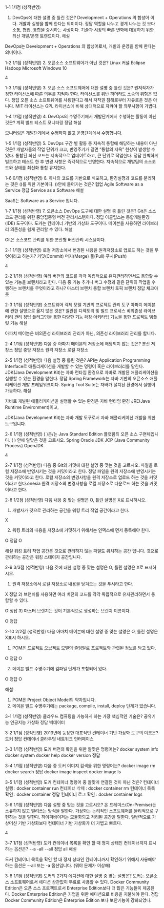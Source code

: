 1-1
1/1점 (성적반영)
1. DevOps에 대한 설명 중 틀린 것은?
Development + Operations 의 합성어 이다.
개발과 실행을 함께 한다는 의미이다. 정답
역할을 나누고 경계 나누는 것 보다 소통, 협업, 통합을 중시하는 사상이다.
기술과 시장의 빠른 변화에 대응하기 위한 최신 개발/운영 트렌드이다.
해설

DevOps는 Development + Operations 의 합성어로서, 개발과 운영을 함께 한다는 의미이다.

1-2
1/1점 (성적반영)
2. 오픈소스 소프트웨어가 아닌 것은?
Linux 커널
Eclipse
Hadoop
Microsoft Windows 10 

4

1-3
1/1점 (성적반영)
3. 오픈 소스 소프트웨어에 대한 설명 중 틀린 것은?
원저작자가 정한 라이선스에 따른 의무를 지켜야 한다.
라이선스를 위반 하더라도 소송의 위험은 없다. 정답
오픈 소스 소프트웨어를 사용한다고 해서 저작권 침해로부터 자유로운 것은 아니다.
MIT 라이선스는 GPL 라이선스에 비해 상대적으로 지켜야 할 의무사항이 가볍다.

1-4
1/1점 (성적반영)
4. DevOps의 수명주기에서 개발단계에서 수행하는 활동이 아닌 것은?
계획
빌드
테스트
모니터링 정답
해설

모니터링은 개발단계에서 수행하지 않고 운영단계에서 수행합니다.

1-5
1/1점 (성적반영)
5. DevOps 구간 별 활동 중 지속적 통합에 해당하는 내용이 아닌 것은?
개발자들의 작업 단위가 크고, 반영주기가 길면 “통합의 지옥” 현상이 발생할 수 있다.
통합된 최신 코드는 지속적으로 업데이트하고, 큰 단위로 작업한다. 정답
완벽하게 빌드하고 테스트 한 후 변경 사항은 즉각적으로 반영한다.
지속적으로 개발팀의 소스코드와 상태를 최신화 통합 유지한다.

1-6
0/1점 (성적반영)
6. 하나의 코드를 기반으로 배포하고, 환경설정과 코드를 분리하는 것은 ()를 위한 기본이다. ()안에 들어가는 것은?
협업
Agile
Software as a Service 정답
Service as a Software
해설

SaaS는 Software as a Service 입니다.

1-7
1/1점 (성적반영)
7. 오픈소스 DevOps 도구에 대한 설명 중 틀린 것은?
Git은 소스코드 관리를 위한 중앙집중형 버전 관리시스템이다. 정답
이클립스는 통합개발환경(IDE) 도구이다.
도커는 컨테이너 기반의 가상화 도구이다.
메이븐을 사용하면 라이브러리 의존성을 쉽게 관리할 수 있다.
해설

Git은 소스코드 관리를 위한 분산형 버전관리 시스템이다.


2-1
1/1점 (성적반영)
로컬 저장소에서 변경된 내용을 원격저장소로 업로드 하는 것을 무엇이라고 하는가?
커밋(Commit)
머지(Merge)
풀(Pull)
푸시(Push) 

4

2-2
1/1점 (성적반영)
여러 버전의 코드를 각각 독립적으로 유지관리하면서도 통합할 수 있는 기능을 브랜치라고 한다. 다음 중 기능 추가나 버그 수정과 같은 단위의 작업을 수행하는 브랜치를 무엇이라고 하나?
마스터 브랜치
통합 브랜치
토픽 브랜치 정답
체크아웃

2-3
1/1점 (성적반영)
소프트웨어 객체 모델 기반의 프로젝트 관리 도구 아파치 메이븐에 관한 설명으로 옳지 않은 것은?
일관된 디렉토리 및 빌드 프로세스
비의존성 라이브러리 관리 정답
플러그인을 통한 다양한 기능 확장
아키타입 기능을 통한 프로젝트 템플릿 기능
해설

아파치 메이븐은 비의존성 라이브러리 관리가 아닌, 의존성 라이브러리 관리를 합니다.

2-4
1/1점 (성적반영)
다음 중 아파치 메이븐의 저장소에 해당되지 않는 것은?
분산 저장소 정답
중앙 저장소
원격 저장소
로컬 저장소

2-5
1/1점 (성적반영)
다음 설명 중 틀린 것은?
API는 Application Programming Interface로 애플리케이션을 개발할 수 있는 명령어 혹은 라이브러리를 말한다.
JDK(Java Development Kit)는 자바 런타임 환경으로 자바로 개발된 애플리케이션을 실행할 수 있는 환경을 말한다. 정답
Spring Framework는 자바 기반의 오픈소스 애플리케이션 개발 프레임워크이다.
Spring Tool Suite는 자바가 설치된 환경에서 실행이 가능하다.
해설

자바로 개발된 애플리케이션을 실행할 수 있는 환경은 자바 런타임 환경 JRE(Java Runtime Environment)이고,

JDK(Java Development Kit)는 자바 개발 도구로서 자바 애플리케이션 개발을 위한 도구입니다.

2-6
1/1점 (성적반영)
( )은/는 Java Standard Edition 플랫폼의 오픈 소스 구현체입니다. ( ) 안에 알맞은 것을 고르시오.
Spring
Oracle JDK
JCP (Java Community Process)
OpenJDK 

4

2-7
1/1점 (성적반영)
다음 중 Git의 커밋에 대한 설명 중 맞는 것을 고르시오.
파일을 로컬 저장소에 반영시키는 것을 커밋이라고 한다. 정답
파일을 원격 저장소에 반영시키는 것을 커밋이라고 한다.
로컬 저장소의 변경사항을 원격 저장소로 업로드 하는 것을 커밋이라고 한다.onesia
원격 저장소의 변경사항을 로컬 저장소로 다운로드 하는 것을 커밋이라고 한다.

2-8
1/2점 (성적반영)
다음 내용 중 맞는 설명은 O, 틀린 설명은 X로 표시하시오.
1) 개발자가 깃으로 관리하는 공간을 워킹 트리 작업 공간이라고 한다.

X

2) 워킹 트리의 내용을 저장소에 커밋하기 위해서는 인덱스에 먼저 등록해야 한다.

O
 정답 O

해설
워킹 트리 작업 공간은 깃으로 관리하지 않는 파일도 위치하는 공간 입니다. 깃으로 관리하는 공간은 워킹 스테이지 공간입니다.

2-9
3/3점 (성적반영)
다음 깃에 대한 설명 중 맞는 설명은 O, 틀린 설명은 X로 표시하시오.
1) 원격 저장소에서 로컬 저장소로 내용을 당겨오는 것을 푸시라고 한다.

X
 정답 
2) 브랜치를 사용하면 여러 버전의 코드를 각각 독립적으로 유지관리하면서 통합할 수 있다.

O
 정답 
3) 마스터 브랜치는 깃이 기본적으로 생성하는 브랜치 이름이다.

O
 정답 

 2-10
2/2점 (성적반영)
다음 아마치 메이븐에 대한 설명 중 맞는 설명은 O, 틀린 설명은 X표시 하시오.
1) POM은 프로젝트 오브젝트 모델의 줄임말로 프로젝트와 관련된 정보를 담고 있다.

O
 정답 O

2) 메이븐 빌드 수명주기에 컴파일 단계가 포함되어 있다.

O
 정답 O

해설
1. POM은 Project Object Model의 약자입니다.
2. 메이븐 빌드 수명주기에는 package, compile, install, deploy 단계가 있습니다.

3-1
1/1점 (성적반영)
클라우드 컴퓨팅을 가능하게 하는 가장 핵심적인 기술은?
공유기능
인공지능
가상화 정답
빅데이터

3-2
1/1점 (성적반영)
2013년에 등장한 대표적인 컨테이너 기반 가상화 도구의 이름은?
도커 정답
컨테이너
클라우딩
네트워크 인터페이스

3-3
1/1점 (성적반영)
도커 버전의 확인을 위한 알맞은 명령어는?
docker system info
docker system
docker help
docker version 정답

3-4
1/1점 (성적반영)
다음 중 도커 이미지 검색을 위한 명령어는?
docker image rm
docker search 정답
docker image inspect
docker image ls

3-5
1/1점 (성적반영)
도커 컨테이너 명령어 중 알맞게 연결된 것이 아닌 것은?
컨테이너 실행 : docker container run
컨테이너 삭제 : docker container rm
컨테이너 목록 확인 : docker container 정답
컨테이너 로그 확인 : docker container logs

3-6
1/1점 (성적반영)
다음 설명 중 맞는 것을 고르시오?
온 프레미스(On-Premise)는 소유하지 않고 빌려쓰는 방식을 말한다.
가상화는 논리적인 소프트웨어를 물리적으로 구현하는 것을 말한다.
하이퍼바이저는 모듈화되고 격리된 공간을 말한다.
일반적으로 가상머신 기반 가상화보다 컨테이너 기반 가상화가 더 가볍고 빠르다. 

4

3-7
1/1점 (성적반영)
도커 컨테이너 목록을 확인 할 때 정지 상태인 컨테이너까지 표시하는 옵션은?
--a
-all
--all 정답
all
해설

도커 컨테이너 목록을 확인 할 대 정지 상태인 컨테이너까지 확인하기 위해서 사용해야 하는 옵션은 --all 또는 -a 옵션입니다.
(뭐야 문제가 이상해)

3-8
1/1점 (성적반영)
도커의 2가지 에디션에 대한 설명 중 맞는 설명은?
도커는 오픈소스 소프트웨어로서 에디션 상관없이 무료로 사용할 수 있다.
Docker Community Edition은 오픈 소스 프로젝트로서 Enterprise Edition보다 더 많은 기능들이 제공된다.
Docker Enterprise Edition은 기업을 위한 에디션으로 비용을 지불해야 한다. 정답
Docker Community Edition은 Enterprise Edition 보다 보안기능이 강화되었다.














